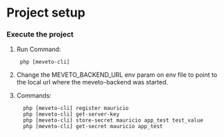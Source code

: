 # Project setup 

### Execute the project
1. Run Command:
    ```
     php [meveto-cli]
    ```
    
3. Change the MEVETO_BACKEND_URL env param on env file to point to the local url where the meveto-backend was started.

2. Commands:
   ```
     php [meveto-cli] register mauricio
     php [meveto-cli] get-server-key
     php [meveto-cli] store-secret mauricio app_test test_value
     php [meveto-cli] get-secret mauricio app_test
    ```
